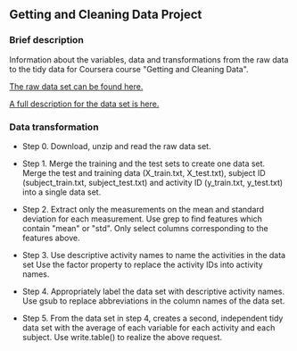 ## Getting and Cleaning Data Project

### Brief description

Information about the variables, data and transformations from the raw data to the tidy data for Coursera 
course "Getting and Cleaning Data".

[The raw data set can be found here.](https://d396qusza40orc.cloudfront.net/getdata%2Fprojectfiles%2FUCI%20HAR%20Dataset.zip)

[A full description for the data set is here.](http://archive.ics.uci.edu/ml/datasets/Human+Activity+Recognition+Using+Smartphones)

### Data transformation

* Step 0. Download, unzip and read the raw data set.

* Step 1. Merge the training and the test sets to create one data set.
Merge the test and training data (X_train.txt, X_test.txt), subject ID (subject_train.txt, subject_test.txt) 
and activity ID (y_train.txt, y_test.txt) into a single data set. 

* Step 2. Extract only the measurements on the mean and standard deviation for each measurement. 
Use grep to find features which contain "mean" or "std".
Only select columns corresponding to the features above.

* Step 3. Use descriptive activity names to name the activities in the data set
Use the factor property to replace the activity IDs into activity names. 

* Step 4. Appropriately label the data set with descriptive activity names.
Use gsub to replace abbreviations in the column names of the data set.

* Step 5. From the data set in step 4, creates a second, independent 
tidy data set with the average of each variable for each activity and each subject.
Use write.table() to realize the above request.
